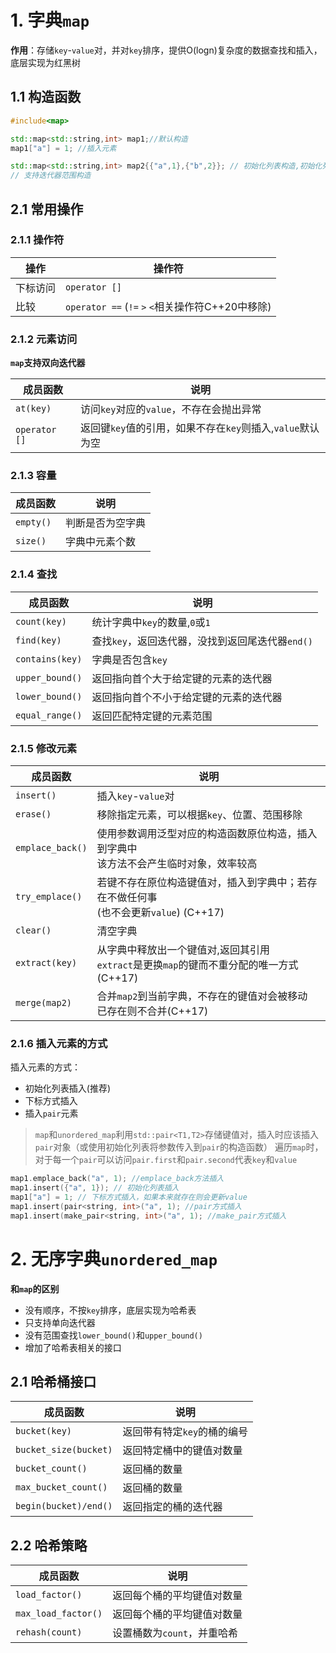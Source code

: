 # 1. 字典`map`
**作用**：存储`key`-`value`对，并对`key`排序，提供O(logn)复杂度的数据查找和插入，底层实现为红黑树

##  1.1 构造函数
```cpp
#include<map>

std::map<std::string,int> map1;//默认构造
map1["a"] = 1; //插入元素

std::map<std::string,int> map2{{"a",1},{"b",2}}; // 初始化列表构造,初始化列表对应参数会自动绑定到泛型对应的构造函数
// 支持迭代器范围构造
```
## 2.1 常用操作
### 2.1.1 操作符
| 操作     | 操作符                                              |
| -------- | --------------------------------------------------- |
| 下标访问 | `operator []`                                       |
| 比较     | `operator ==`   (`!=` `>` `<`相关操作符C++20中移除) |

### 2.1.2 元素访问
**`map`支持双向迭代器**

| 成员函数      | 说明                                                       |
| ------------- | ---------------------------------------------------------- |
| `at(key)`     | 访问`key`对应的`value`，不存在会抛出异常                   |
| `operator []` | 返回键`key`值的引用，如果不存在`key`则插入,`value`默认为空 |


### 2.1.3 容量

| 成员函数  | 说明             |
| --------- | ---------------- |
| `empty()` | 判断是否为空字典 |
| `size()`  | 字典中元素个数   |

### 2.1.4 查找
| 成员函数        | 说明                                             |
| --------------- | ------------------------------------------------ |
| `count(key)`    | 统计字典中`key`的数量,`0`或`1`                   |
| `find(key)`     | 查找`key`，返回迭代器，没找到返回尾迭代器`end()` |
| `contains(key)` | 字典是否包含`key`                                |
| `upper_bound()` | 返回指向首个大于给定键的元素的迭代器             |
| `lower_bound()` | 返回指向首个不小于给定键的元素的迭代器           |
| `equal_range()` | 返回匹配特定键的元素范围                         |


### 2.1.5 修改元素

| 成员函数         | 说明                                                                                        |
| ---------------- | ------------------------------------------------------------------------------------------- |
| `insert()`       | 插入`key`-`value`对                                                                         |
| `erase()`        | 移除指定元素，可以根据`key`、位置、范围移除                                                 |
| `emplace_back()` | 使用参数调用泛型对应的构造函数原位构造，插入到字典中   <br>该方法不会产生临时对象，效率较高 |
| `try_emplace()`  | 若键不存在原位构造键值对，插入到字典中；若存在不做任何事<br>(也不会更新`value`) (C++17)     |
| `clear()`        | 清空字典                                                                                    |
| `extract(key)`   | 从字典中释放出一个键值对,返回其引用<br>`extract`是更换`map`的键而不重分配的唯一方式(C++17)  |
| `merge(map2)`    | 合并`map2`到当前字典，不存在的键值对会被移动<br>已存在则不合并(C++17)                       |

### 2.1.6 插入元素的方式
插入元素的方式：
- 初始化列表插入(推荐)
- 下标方式插入
- 插入`pair`元素

> `map`和`unordered_map`利用`std::pair<T1,T2>`存储键值对，插入时应该插入`pair`对象（或使用初始化列表将参数传入到`pair`的构造函数）
> 遍历`map`时，对于每一个`pair`可以访问`pair.first`和`pair.second`代表`key`和`value`

```cpp
map1.emplace_back("a", 1); //emplace_back方法插入
map1.insert({"a", 1}); // 初始化列表插入
map1["a"] = 1; // 下标方式插入，如果本来就存在则会更新value
map1.insert(pair<string, int>("a", 1); //pair方式插入
map1.insert(make_pair<string, int>("a", 1); //make_pair方式插入
```



# 2. 无序字典`unordered_map`
**和`map`的区别**
- 没有顺序，不按`key`排序，底层实现为哈希表
- 只支持单向迭代器
- 没有范围查找`lower_bound()`和`upper_bound()`
- 增加了哈希表相关的接口

## 2.1 哈希桶接口
| 成员函数        | 说明                                   |
| --------------- | -------------------------------------- |
| `bucket(key)`   | 返回带有特定`key`的桶的编号            |
| `bucket_size(bucket)` | 返回特定桶中的键值对数量               |
| `bucket_count()` | 返回桶的数量                      |
| `max_bucket_count()` | 返回桶的数量                      |
| `begin(bucket)/end()` | 返回指定的桶的迭代器   |

## 2.2 哈希策略
| 成员函数        | 说明                                   |
| --------------- | -------------------------------------- |
| `load_factor()`   | 返回每个桶的平均键值对数量            |
| `max_load_factor()`   | 返回每个桶的平均键值对数量            |
| `rehash(count)`   | 设置桶数为`count`，并重哈希            |

